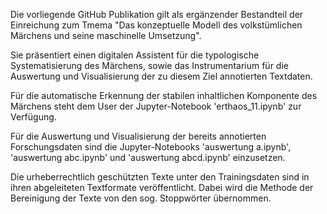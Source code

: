 Die vorliegende GitHub Publikation gilt als ergänzender Bestandteil der Einreichung zum Tmema "Das konzeptuelle Modell des volkstümlichen Märchens und seine maschinelle Umsetzung".

Sie präsentiert einen digitalen Assistent für die typologische Systematisierung des Märchens, sowie das Instrumentarium für die Auswertung und Visualisierung der zu diesem Ziel annotierten Textdaten.

Für die automatische Erkennung der stabilen inhaltlichen Komponente des Märchens steht dem User der Jupyter-Notebook 'erthaos_11.ipynb' zur Verfügung.

Für die Auswertung und Visualisierung der bereits annotierten Forschungsdaten sind die Jupyter-Notebooks 'auswertung a.ipynb', 'auswertung abc.ipynb' und 'auswertung abcd.ipynb' einzusetzen.

Die urheberrechtlich geschützten Texte unter den Trainingsdaten sind in ihren abgeleiteten Textformate veröffentlicht. Dabei wird die Methode der Bereinigung der Texte von den sog. Stoppwörter übernommen.

